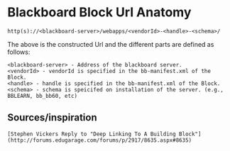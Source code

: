 # Blackboard Block Url Anatomy

    http(s)://<blackboard-server>/webapps/<vendorId>-<handle>-<schema>/

The above is the constructed Url and the different parts are defined as follows:

    <blackboard-server> - Address of the blackboard server.
    <vendorId> - vendorId is specified in the bb-manifest.xml of the Block.
    <handle> - handle is specified in the bb-manifest.xml of the Block.
    <schema> - schema is speicifed on installation of the server. (e.g., BBLEARN, bb_bb60, etc)

## Sources/inspiration

    [Stephen Vickers Reply to "Deep Linking To A Building Block"](http://forums.edugarage.com/forums/p/2917/8635.aspx#8635)
